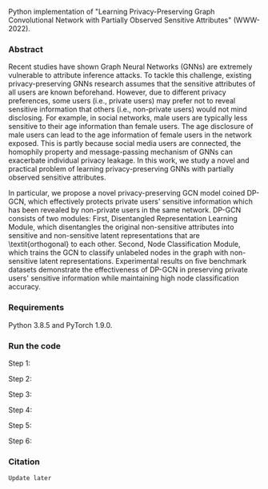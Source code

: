Python implementation of "Learning Privacy-Preserving Graph Convolutional Network with Partially Observed Sensitive Attributes" (WWW-2022).

### Abstract
Recent studies have shown Graph Neural Networks (GNNs) are extremely vulnerable to attribute inference attacks. To tackle this challenge, existing privacy-preserving GNNs research assumes that the sensitive attributes of all users are known beforehand. However, due to different privacy preferences, some users (i.e., private users) may prefer not to reveal sensitive information that others (i.e., non-private users) would not mind disclosing. For example, in social networks, male users are typically less sensitive to their age information than female users. The age disclosure of male users can lead to the age information of female users in the network exposed. This is partly because social media users are connected, the homophily property and message-passing mechanism of GNNs can exacerbate individual privacy leakage. In this work, we study a novel and practical problem of learning privacy-preserving GNNs with partially observed sensitive attributes.
 
In particular, we propose a novel privacy-preserving GCN model coined DP-GCN, which effectively protects private users' sensitive information which has been revealed by non-private users in the same network. DP-GCN consists of two modules: First, Disentangled Representation Learning Module, which disentangles the original non-sensitive attributes into sensitive and non-sensitive latent representations that are \textit{orthogonal} to each other. Second, Node Classification Module, which trains the GCN to classify unlabeled nodes in the graph with non-sensitive latent representations. Experimental results on five benchmark datasets demonstrate the effectiveness of DP-GCN in preserving private users' sensitive information while maintaining high node classification accuracy.

### Requirements

Python 3.8.5 and PyTorch 1.9.0.

### Run the code

Step 1: 

Step 2: 

Step 3: 

Step 4: 

Step 5: 

Step 6: 

### Citation
```
Update later
```


